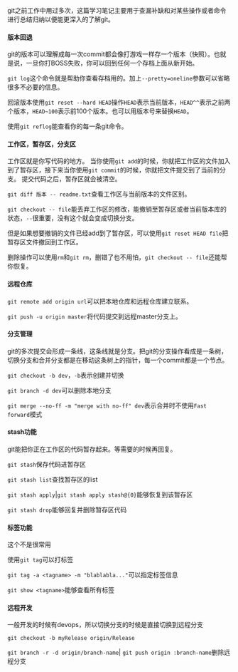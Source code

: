 git之前工作中用过多次，这篇学习笔记主要用于查漏补缺和对某些操作或者命令进行总结归纳以便能更深入的了解git。

#### 版本回退
git的版本可以理解成每一次commit都会像打游戏一样存一个版本（快照）。也就是说，一旦你打BOSS失败，你可以回到任何一个存档上面从新开始。

`git log`这个命令就是帮助你查看存档用的。加上`--pretty=oneline`参数可以省略很多不必要的信息。

回滚版本使用`git reset --hard HEAD`操作`HEAD`表示当前版本，`HEAD^^`表示之前两个版本，`HEAD~100`表示前100个版本。也可以用版本号来替换`HEAD`。

使用`git reflog`能查看你的每一条git命令。

#### 工作区，暂存区，分支区
工作区就是你写代码的地方。
当你使用`git add`的时候，你就把工作区的文件加入到了暂存区，接下来当你使用`git commit`的时候，你就把文件提交到了当前的分支。
提交代码之后，暂存区就会被清空。

`git diff 版本 -- readme.txt`查看工作区与当前版本的文件区别。

`git checkout -- file`能丢弃工作区的修改，能撤销至暂存区或者当前版本库的状态，`--`很重要，没有这个就会变成切换分支。

但是如果想要撤销的文件已经add到了暂存区，可以使用`git reset HEAD file`把暂存区文件撤回到工作区。

删除操作可以使用`rm`和`git rm`，删错了也不用怕，`git checkout -- file`还能帮你恢复。

#### 远程仓库

`git remote add origin url`可以把本地仓库和远程仓库建立联系。

`git push -u origin master`将代码提交到远程master分支上。

#### 分支管理

git的多次提交会形成一条线，这条线就是分支。把git的分支操作看成是一条树，切换分支和合并分支都是在移动这条树上的指针，每一个commit都是一个节点。

`git checkout -b dev`，`-b`表示创建并切换

`git branch -d dev`可以删除本地分支

`git merge --no-ff -m "merge with no-ff" dev`表示合并时不使用`Fast forward`模式

#### stash功能
git能把你正在工作区的代码暂存起来。等需要的时候再回复。

`git stash`保存代码进暂存区

`git stash list`查找暂存区的list

`git stash apply`|`git stash apply stash@{0}`能够恢复到该暂存区

`git stash drop`能够回复并删除暂存区代码

#### 标签功能
这个不是很常用

使用`git tag`可以打标签

`git tag -a <tagname> -m "blablabla..."`可以指定标签信息

`git show <tagname>`能够查看所有标签

#### 远程开发
一般开发的时候有devops，所以切换分支的时候是直接切换到远程分支

`git checkout -b myRelease origin/Release`

`git branch -r -d origin/branch-name`|
`git push origin :branch-name`删除远程分支
